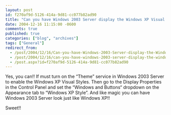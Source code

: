 ```yaml
---
layout: post
id: f270af9d-5126-414a-9d81-cc077b82ad90
title: "Can you have Windows 2003 Server display the Windows XP Visual Styles?"
date: 2004-12-16 11:15:00 -0600
comments: true
published: true
categories: ["blog", "archives"]
tags: ["General"]
redirect_from: 
  - /post/2004/12/16/Can-you-have-Windows-2003-Server-display-the-Windows-XP-Visual-Styles
  - /post/2004/12/16/can-you-have-windows-2003-server-display-the-windows-xp-visual-styles
  - /post.aspx?id=f270af9d-5126-414a-9d81-cc077b82ad90
---
```

<!-- more -->
<P>Yes, you can!! If must turn on the &#8220;Theme&#8221; service in Windows 2003 Server to enable the Windows XP Visual Styles. Then go to the Display Properties in the Control Panel and set the &#8220;Windows and Buttons&#8220; dropdown on the Appearance tab&nbsp;to &#8220;Windows XP Style&#8221;. And like magic you can have Windows 2003 Server look just like Windows XP!!</P>
<P>Sweet!! </P>
